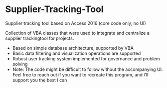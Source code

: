 # Supplier-Tracking-Tool
Supplier tracking tool based on Access 2016 (core code only, no UI)

Collection of VBA classes that were used to integrate and centralize a supplier trackingtool for projects. 

- Based on simple database architecture, supported by VBA
- Basic data filtering and visualization operations are supported
- Robust user tracking system implemented for governance and problem solving   
- Note: The code might be difficult to follow without the accompanying UI. Feel free to reach out if you want to recreate this program, and I'll support you the best I can     
